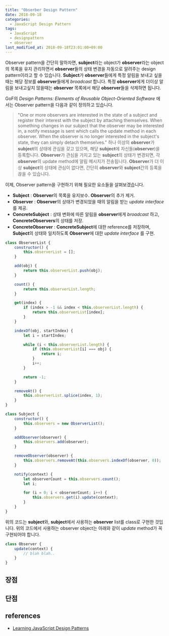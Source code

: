 ```yaml
---
title: "Obserber Design Pattern"
date: 2018-09-18
categories:
  - JavaScript Design Pattern
tags:
  - JavaScript
  - designpattern
  - observer
last_modified_at: 2018-09-18T23:01:00+09:00
---
```


Observer pattern을 간단히 말하자면, **subject**라는 object가 **observer**라는 object의 목록을 유지 관리하면서 **observer**들의 상태 변경을 자동으로 알려주는 design pattern이라고 할 수 있습니다. **Subject**가 **observer**들에게 특정 알림을 보내고 싶을 때는 해당 정보를 **observer**들에게 _broadcast_ 합니다. 특정 **observer**에게 더이상 알림을 보내고싶지 않을때는 **observer** 목록에서 해당 **observer**들을 삭제하면 됩니다. 

GoF의 _Design Patterns: Elements of Reusable Object-Oriented Software_ 에서는 Observer pattern을 다음과 같이 정의하고 있습니다.

> "One or more observers are interested in the state of a subject and register their interest with the subject by attaching themselves. When something changes in our subject that the observer may be interested in, a notify message is sent which calls the update method in each observer. When the observer is no longer interested in the subject's state, they can simply detach themselves."
> 하나 이상의 **observer**가 **subject**의 상태에 관심을 갖고 있으며, 해당 **subject**에 자신들(**observer**)을 등록합니다. **Observer**가 관심을 가지고 있는 **subject**의 상태가 변경되면, 각 **observer**의 update method에 알림 메시지가 전송됩니다. **Observer**가 더 이상 **subject**의 상태에 관심이 없다면, 간단히 **observer**와 **subject**간의 등록을 끊을 수 있습니다.

이제, Observer pattern을 구현하기 위해 필요한 요소들을 살펴보겠습니다.

* **Subject** : **Observer**의 목록을 유지보수. **Observer**의 추가 제거.
* **Observer** : **Observer**의 상태가 변경되었을 때의 알림을 받는 _update interface_ 를 제공.
* **ConcreteSubject** : 상태 변화에 따른 알림을 **observer**에게 _broadcast_ 하고, **ConcreteObservers**의 상태를 저장.
* **ConcreteObserver** : **ConcreteSubject**에 대한 reference를 저장하며, **Subject**의 상태와 일치하도록 **Observer**에 대한 _update interface_ 를 구현.

```js
class ObserverList {
    constructor() {
        this.observerList = [];
    }

    add(obj) {
        return this.observerList.push(obj);
    }

    count() {
        return this.observerList.length;
    }

    get(index) {
        if (index > -1 && index < this.observerList.length) {
            return this.observerList[index];
        }
    }

    indexOf(obj, startIndex) {
        let i = startIndex;

        while (i < this.observerList.length) {
            if (this.observerList[i] === obj) {
                return i;
            }
            i++;
        }

        return -1;
    }

    removeAt() {
        this.observerList.splice(index, 1);
    }
}

class Subject {
    constructor() {
        this.observers = new ObserverList();
    }

    addObserver(observer) {
        this.observers.add(observer);
    }

    removeObserver(observer) {
        this.observers.removeAt(this.observers.indexOf(observer, 0));
    }

    notify(context) {
        let observerCount = this.observers.count();
        let i;

        for (i = 0; i < observerCount; i++) {
            this.observers.get(i).update(context);
        }
    }
}
```

위의 코드는 **subject**와, **subject**에서 사용하는 **observer** list를 class로 구현한 것입니다. 위의 코드에서 사용하는 observer object는 아래와 같이 _update_ method가 꼭 구현되어야 합니다.

```js
class Observer {
    update(context) {
        // blah blah..
    }
}
```

## 장점

 

## 단점

## references
* [Learning JavaScript Design Patterns](https://addyosmani.com/resources/essentialjsdesignpatterns/book/#observerpatternjavascript)